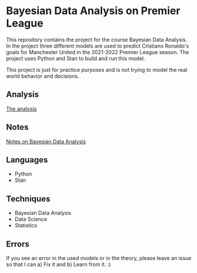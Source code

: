 # Bayesian Data Analysis on Premier League

This repository contains the project for the course Bayesian Data Analysis. In the project three different models are used to predict Cristiano Ronaldo's goals for Manchester United in the 2021-2022 Premier League season. The project uses Python and Stan to build and run this model. 

This project is just for practice purposes and is not trying to model the real world behavior and decisions.<br>

## Analysis
[The analysis](./analysis.ipynb)

## Notes 
[Notes on Bayesian Data Analysis](./documentation/notes.ipynb)

## Languages
<ul>
    <li>Python</li>
    <li>Stan</li>
</ul>

## Techniques
<ul>
    <li>Bayesian Data Analysis</li>
    <li>Data Science</li>
    <li>Statistics</li>
</ul>

## Errors 
If you see an error in the used models or in the theory, please leave an issue so that I can a) Fix it and b) Learn from it. :)

